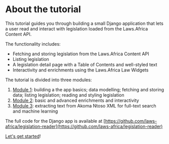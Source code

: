 # About the tutorial

This tutorial guides you through building a small Django application that lets a user read and interact with legislation loaded from the Laws.Africa Content API.

The functionality includes:

* Fetching and storing legislation from the Laws.Africa Content API
* Listing legislation
* A legislation detail page with a Table of Contents and well-styled text
* Interactivity and enrichments using the Laws.Africa Law Widgets

The tutorial is divided into three modules:

1. [Module 1](module-1-build-a-legislation-reader/): building a the app basics; data modelling; fetching and storing data; listing legislation; reading and styling legislation
2. [Module 2](module-2-enrichments-and-interactivity/): basic and advanced enrichments and interactivity
3. [Module 3](module-3-text-extraction-for-search-and-analysis/): extracting text from Akoma Ntoso XML for full-text search and machine learning

The full code for the Django app is available at [https://github.com/laws-africa/legislation-reader](https://github.com/laws-africa/legislation-reader)

[Let's get started](module-1-build-a-legislation-reader/)!
